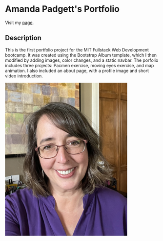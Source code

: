 # Amanda Padgett's Portfolio

Visit my <a href="https://amandapadgett.github.io/Portfolio/index.html"> page</a>.

## Description

This is the first portfolio project for the MIT Fullstack Web Development bootcamp. It was created using the Bootstrap Album template, which I then modified by adding images, color changes, and a static navbar. The porfolio includes three projects: Pacmen exercise, moving eyes exercise, and map animation. I also included an about page, with a profile image and short video introduction.

<img src="https://github.com/amandapadgett/Portfolio/blob/main/images/IMG_3226.jpeg" width="400">
